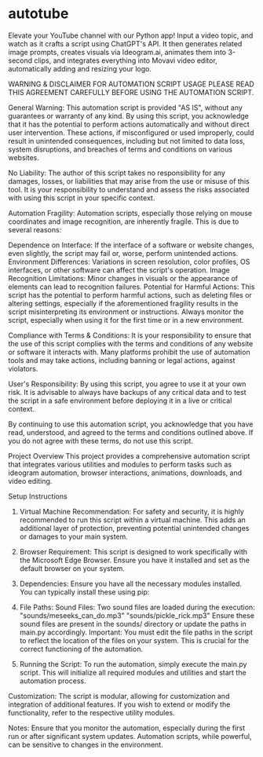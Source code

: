 # autotube
Elevate your YouTube channel with our Python app! Input a video topic, and watch as it crafts a script using ChatGPT's API. It then generates related image prompts, creates visuals via Ideogram.ai, animates them into 3-second clips, and integrates everything into Movavi video editor, automatically adding and resizing your logo.

WARNING & DISCLAIMER FOR AUTOMATION SCRIPT USAGE
PLEASE READ THIS AGREEMENT CAREFULLY BEFORE USING THE AUTOMATION SCRIPT.

General Warning: This automation script is provided "AS IS", without any guarantees or warranty of any kind. By using this script, you acknowledge that it has the potential to perform actions automatically and without direct user intervention. These actions, if misconfigured or used improperly, could result in unintended consequences, including but not limited to data loss, system disruptions, and breaches of terms and conditions on various websites.

No Liability: The author of this script takes no responsibility for any damages, losses, or liabilities that may arise from the use or misuse of this tool. It is your responsibility to understand and assess the risks associated with using this script in your specific context.

Automation Fragility: Automation scripts, especially those relying on mouse coordinates and image recognition, are inherently fragile. This is due to several reasons:

Dependence on Interface: If the interface of a software or website changes, even slightly, the script may fail or, worse, perform unintended actions.
Environment Differences: Variations in screen resolution, color profiles, OS interfaces, or other software can affect the script's operation.
Image Recognition Limitations: Minor changes in visuals or the appearance of elements can lead to recognition failures.
Potential for Harmful Actions: This script has the potential to perform harmful actions, such as deleting files or altering settings, especially if the aforementioned fragility results in the script misinterpreting its environment or instructions. Always monitor the script, especially when using it for the first time or in a new environment.

Compliance with Terms & Conditions: It is your responsibility to ensure that the use of this script complies with the terms and conditions of any website or software it interacts with. Many platforms prohibit the use of automation tools and may take actions, including banning or legal actions, against violators.

User's Responsibility: By using this script, you agree to use it at your own risk. It is advisable to always have backups of any critical data and to test the script in a safe environment before deploying it in a live or critical context.

By continuing to use this automation script, you acknowledge that you have read, understood, and agreed to the terms and conditions outlined above. If you do not agree with these terms, do not use this script.

Project Overview
This project provides a comprehensive automation script that integrates various utilities and modules to perform tasks such as ideogram automation, browser interactions, animations, downloads, and video editing.

Setup Instructions
1. Virtual Machine Recommendation:
For safety and security, it is highly recommended to run this script within a virtual machine. This adds an additional layer of protection, preventing potential unintended changes or damages to your main system.

2. Browser Requirement:
This script is designed to work specifically with the Microsoft Edge Browser. Ensure you have it installed and set as the default browser on your system.

3. Dependencies:
Ensure you have all the necessary modules installed. You can typically install these using pip:

4. File Paths:
Sound Files:
Two sound files are loaded during the execution:
"sounds/meseeks_can_do.mp3"
"sounds/pickle_rick.mp3"
Ensure these sound files are present in the sounds/ directory or update the paths in main.py accordingly.
Important: You must edit the file paths in the script to reflect the location of the files on your system. This is crucial for the correct functioning of the automation.

5. Running the Script:
To run the automation, simply execute the main.py script. This will initialize all required modules and utilities and start the automation process.

Customization:
The script is modular, allowing for customization and integration of additional features. If you wish to extend or modify the functionality, refer to the respective utility modules.

Notes:
Ensure that you monitor the automation, especially during the first run or after significant system updates. Automation scripts, while powerful, can be sensitive to changes in the environment.
